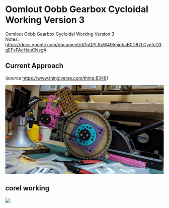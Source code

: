 # Oomlout Oobb Gearbox Cycloidal Working Version 3
Oomlout Oobb Gearbox Cycloidal Working Version 3  
Notes: https://docs.google.com/document/d/1nQPLRxW4955jdbaB0D87LCyefcO3gEFsPAcHzuCNsgA
## Current Approach
(source https://www.thingiverse.com/thing:8348)
  

[![](image_600.jpg)](image.jpg)















## corel working
![](working_600.png) 
















